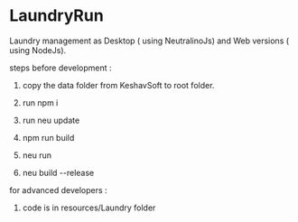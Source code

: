 # LaundryRun
Laundry management as Desktop ( using NeutralinoJs) and Web versions ( using NodeJs). 

steps before development : 

1.  copy the data folder from KeshavSoft to root folder.

2.  run npm i

3.  run neu update

4.  npm run build

5.  neu run

6.  neu build --release

for advanced developers :

1.  code is in resources/Laundry folder
